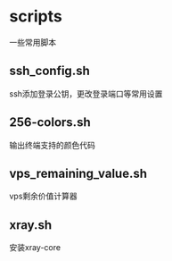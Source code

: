 # scripts
一些常用脚本
## ssh_config.sh
ssh添加登录公钥，更改登录端口等常用设置
## 256-colors.sh
输出终端支持的颜色代码
## vps_remaining_value.sh
vps剩余价值计算器
## xray.sh
安装xray-core
